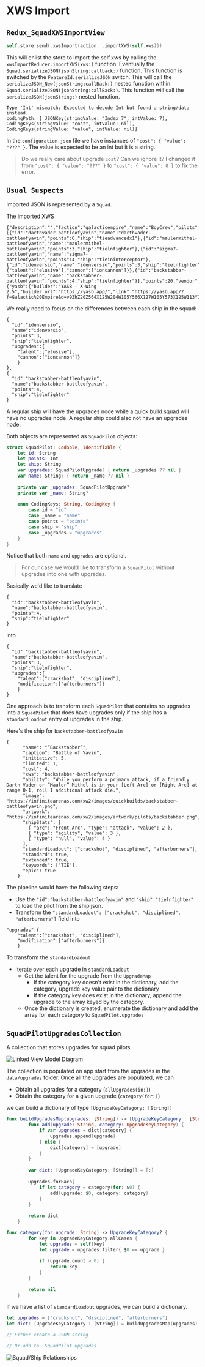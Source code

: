 #  XWS Import

## `Redux_SquadXWSImportView`

```swift
self.store.send(.xwsImport(action: .importXWS(self.xws)))
```

This will enlist the store to import the self.xws by calling the `xwsImportReducer.importXWS(xws:)` function.  Eventually the `Squad.serializeJSON(jsonString:callback:)` function.  This function is switched by the `FeatureId.serializeJSON` switch.  This will call the `serializeJSON_New(jsonString:callBack:)` nested function within `Squad.serializeJSON(jsonString:callBack:)`.  This function will call the `serializeJSON(jsonString:)` nested function.

```
Type 'Int' mismatch: Expected to decode Int but found a string/data instead.
codingPath: [_JSONKey(stringValue: "Index 7", intValue: 7), CodingKeys(stringValue: "cost", intValue: nil), CodingKeys(stringValue: "value", intValue: nil)]
```

In the `configuration.json` file we have instances of `"cost": { "value": "???" }`.  The value is expected to be an int but it is a string.

> Do we really care about upgrade `cost`?  Can we ignore it?
> I changed it from `"cost": { "value": "???" }` to `"cost": { "value": 0 }` to fix the error.


## `Usual Suspects`

Imported JSON is represented by a `Squad`.  

The imported XWS

```
{"description":"","faction":"galacticempire","name":"BoyCrew","pilots":[{"id":"darthvader-battleofyavin","name":"darthvader-battleofyavin","points":6,"ship":"tieadvancedx1"},{"id":"maulermithel-battleofyavin","name":"maulermithel-battleofyavin","points":3,"ship":"tielnfighter"},{"id":"sigma7-battleofyavin","name":"sigma7-battleofyavin","points":4,"ship":"tieininterceptor"},{"id":"idenversio","name":"idenversio","points":3,"ship":"tielnfighter","upgrades":{"talent":["elusive"],"cannon":["ioncannon"]}},{"id":"backstabber-battleofyavin","name":"backstabber-battleofyavin","points":4,"ship":"tielnfighter"}],"points":20,"vendor":{"yasb":{"builder":"YASB - X-Wing 2.5","builder_url":"https://yasb.app/","link":"https://yasb.app/?f=Galactic%20Empire&d=v9ZhZ20Z564X125W204W105Y566X127W105Y573X125W113Y218X119WW11WWY565X116W381W105&sn=BoyCrew&obs="}},"version":"10/28/2022"}
```

We really need to focus on the differences between each ship in the squad:

```
{
  "id":"idenversio",
  "name":"idenversio",
  "points":3,
  "ship":"tielnfighter",
  "upgrades":{
    "talent":["elusive"],
    "cannon":["ioncannon"]}
    }
},
{
  "id":"backstabber-battleofyavin",
  "name":"backstabber-battleofyavin",
  "points":4,
  "ship":"tielnfighter"
}
```

A regular ship will have the upgrades node while a quick build squad will have no upgrades node.
A regular ship could also not have an upgrades node.

Both objects are represented as `SquadPilot` objects:

```swift
struct SquadPilot: Codable, Identifiable {
    let id: String
    let points: Int
    let ship: String
    var upgrades: SquadPilotUpgrade? { return _upgrades ?? nil }
    var name: String? { return _name ?? nil }
    
    private var _upgrades: SquadPilotUpgrade?
    private var _name: String?
    
    enum CodingKeys: String, CodingKey {
        case id = "id"
        case _name = "name"
        case points = "points"
        case ship = "ship"
        case _upgrades = "upgrades"
    }
}
``` 
Notice that both `name` and `upgrades` are optional.


> For our case we would like to transform a `SquadPilot` without upgrades into one with upgrades.

Basically we'd like to translate 

```
{
  "id":"backstabber-battleofyavin",
  "name":"backstabber-battleofyavin",
  "points":4,
  "ship":"tielnfighter"
}
```

into

```
{
  "id":"backstabber-battleofyavin",
  "name":"backstabber-battleofyavin",
  "points":3,
  "ship":"tielnfighter",
  "upgrades":{
    "talent":["crackshot", "disciplined"],
    "modification":["afterburners"]}
    }
}
```

One approach is to transform each `SquadPilot` that contains no upgrades into a `SquadPilot` that does have upgrades only if the ship has a `standardLoadout` entry of upgrades in the ship.

Here's the ship for `backstabber-battleofyavin`

```
{
      "name": "“Backstabber”",
      "caption": "Battle of Yavin",
      "initiative": 5,
      "limited": 1,
      "cost": 4,
      "xws": "backstabber-battleofyavin",
      "ability": "While you perform a primary attack, if a friendly Darth Vader or “Mauler” Mithel is in your [Left Arc] or [Right Arc] at range 0-1, roll 1 additional attack die.",
      "image": "https://infinitearenas.com/xw2/images/quickbuilds/backstabber-battleofyavin.png",
      "artwork": "https://infinitearenas.com/xw2/images/artwork/pilots/backstabber.png",
      "shipStats": [
        { "arc": "Front Arc", "type": "attack", "value": 2 },
        { "type": "agility", "value": 3 },
        { "type": "hull", "value": 4 }
      ],
      "standardLoadout": ["crackshot", "disciplined", "afterburners"],
      "standard": true,
      "extended": true,
      "keywords": ["TIE"],
      "epic": true
    }
```

The pipeline would have the following steps:

- Use the `"id":"backstabber-battleofyavin"` and `"ship":"tielnfighter"` to load the pilot from the ship json.
- Transform the `"standardLoadout": ["crackshot", "disciplined", "afterburners"]` field into
```
"upgrades":{
    "talent":["crackshot", "disciplined"],
    "modification":["afterburners"]}
    }
```
To transform the `standardLoadout`
- Iterate over each upgrade in `standardLoadout`
  - Get the talent for the upgrade from the `UpgradeMap`
    - If the category key doesn't exist in the dictionary, add the category, upgrade key value pair to the dictionary
    - If the category key does exist in the dictionary, append the upgrade to the array keyed by the category.
  - Once the dictionary is created, enumerate the dictionary and add the array for each category to `SquadPilot.upgrades`

## `SquadPilotUpgradesCollection`
A collection that stores upgrades for squad pilots

![Linked View Model Diagram](https://pakirby1.github.io/images/XWSImport-SquadPilotUpgradesCollection.png)

The collection is populated on app start from the upgrades in the `data/upgrades` folder.   Once all the upgrades are populated, we can 

- Obtain all upgrades for a category (`allUpgrades(in:)`)
- Obtain the category for a given upgrade (`category(for:)`)

we can build a dictionary of type `[UpgradeKeyCategory: [String]]`

```swift
func buildUpgradesMap(upgrades: [String]) -> [UpgradeKeyCategory : [String]] {
        func add(upgrade: String, category: UpgradeKeyCategory) {
            if var upgrades = dict[category] {
                upgrades.append(upgrade)
            } else {
                dict[category] = [upgrade]
            }
        }
        
        var dict: [UpgradeKeyCategory: [String]] = [:]
        
        upgrades.forEach{
            if let category = category(for: $0) {
                add(upgrade: $0, category: category)
            }
        }
        
        return dict
    }
```


```swift
func category(for upgrade: String) -> UpgradeKeyCategory? {
        for key in UpgradeKeyCategory.allCases {
            let upgrades = self[key]
            let upgrade = upgrades.filter{ $0 == upgrade }
            
            if (upgrade.count > 0) {
                return key
            }
        }
        
        return nil
    }
```

If we have a  list of `standardLoadout` upgrades, we can build a dictionary.

```swift
let upgrades = ["crackshot", "disciplined", "afterburners"]
let dict: [UpgradeKeyCategory : [String]] = buildUpgradesMap(upgrades)

// Either create a JSON string

// Or add to `SquadPilot.upgrades`

```

![Squad/Ship Relationships](https://pakirby1.github.io/images/ShipXWSImport.png)







